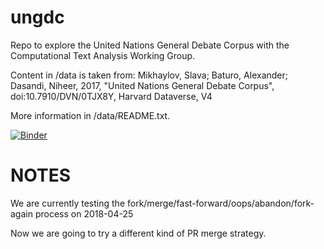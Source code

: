 # ungdc
Repo to explore the United Nations General Debate Corpus with the Computational Text Analysis Working Group. 

Content in /data is taken from:
Mikhaylov, Slava; Baturo, Alexander; Dasandi, Niheer, 2017, "United Nations General Debate Corpus", doi:10.7910/DVN/0TJX8Y, Harvard Dataverse, V4

More information in /data/README.txt.

[![Binder](https://mybinder.org/badge.svg)](https://mybinder.org/v2/gh/dlabctawg/ungdc/master)

# NOTES

We are currently testing the fork/merge/fast-forward/oops/abandon/fork-again process on 2018-04-25

Now we are going to try a different kind of PR merge strategy.
